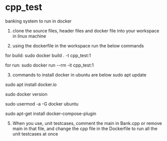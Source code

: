 # cpp_test

banking system to run in docker

1) clone the source files, header files and docker file into your workspace in linux machine

2) using the dockerfile in the workspace run the below commands

for build:
  sudo docker build . -t cpp_test:1

for run:
  sudo docker run --rm -it cpp_test:1

3) commands to install docker in ubuntu are below
sudo apt update

sudo apt install docker.io

sudo docker version

sudo usermod -a -G docker ubuntu

sudo apt-get install docker-compose-plugin

5) When you use, unit testcases, comment the main in Bank.cpp or remove main in that file, and change the cpp file in the Dockerfile to run all the unit testcases at once
